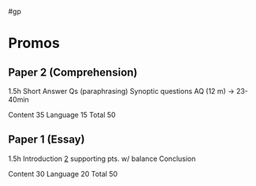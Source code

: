 #gp 

# Promos

## Paper 2 (Comprehension)

1.5h
Short Answer Qs (paraphrasing)
Synoptic questions
AQ (12 m) → 23-40min

Content 35
Language 15
Total 50

## Paper 1 (Essay)

1.5h
Introduction
<u>2</u> supporting pts. w/ balance
Conclusion

Content 30
Language 20
Total 50